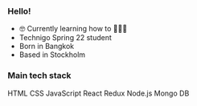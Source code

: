 ### Hello!
- 🤓 Currently learning how to 👩🏻‍💻
- Technigo Spring 22 student
- Born in Bangkok
- Based in Stockholm

### Main tech stack 
HTML
CSS
JavaScript
React
Redux
Node.js
Mongo DB

<!---
rawisou/rawisou is a ✨ special ✨ repository because its `README.md` (this file) appears on your GitHub profile.
You can click the Preview link to take a look at your changes.
--->
